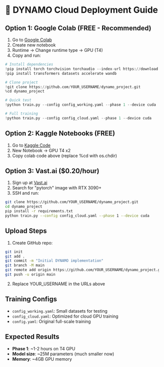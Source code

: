 # 🚀 DYNAMO Cloud Deployment Guide

## Option 1: Google Colab (FREE - Recommended)

1. Go to [Google Colab](https://colab.research.google.com/)
2. Create new notebook
3. Runtime → Change runtime type → GPU (T4)
4. Copy and run:

```python
# Install dependencies
!pip install torch torchvision torchaudio --index-url https://download.pytorch.org/whl/cu118
!pip install transformers datasets accelerate wandb

# Clone project
!git clone https://github.com/YOUR_USERNAME/dynamo_project.git
%cd dynamo_project

# Quick test
!python train.py --config config_working.yaml --phase 1 --device cuda

# Full training
!python train.py --config config_cloud.yaml --phase 1 --device cuda
```

## Option 2: Kaggle Notebooks (FREE)

1. Go to [Kaggle Code](https://www.kaggle.com/code)
2. New Notebook → GPU T4 x2
3. Copy colab code above (replace %cd with os.chdir)

## Option 3: Vast.ai ($0.20/hour)

1. Sign up at [Vast.ai](https://vast.ai/)
2. Search for "pytorch" image with RTX 3090+
3. SSH and run:

```bash
git clone https://github.com/YOUR_USERNAME/dynamo_project.git
cd dynamo_project
pip install -r requirements.txt
python train.py --config config_cloud.yaml --phase 1 --device cuda
```

## Upload Steps

1. Create GitHub repo:
```bash
git init
git add .
git commit -m "Initial DYNAMO implementation"
git branch -M main
git remote add origin https://github.com/YOUR_USERNAME/dynamo_project.git
git push -u origin main
```

2. Replace YOUR_USERNAME in the URLs above

## Training Configs

- `config_working.yaml`: Small datasets for testing
- `config_cloud.yaml`: Optimized for cloud GPU training  
- `config.yaml`: Original full-scale training

## Expected Results

- **Phase 1**: ~1-2 hours on T4 GPU
- **Model size**: ~25M parameters (much smaller now)
- **Memory**: ~4GB GPU memory

